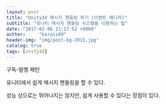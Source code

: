```yaml
---
layout: post
title: "Unity3d 메시지 핸들링 하기 (이벤트 매니저)"
subtitle: "유니티 메시지 핸들링 시스템을 이용하는 법"
date: "2017-02-06 21:17:52 +0900"
author:     "karais89"
header-img: "img/post-bg-2015.jpg"
catalog: true
tags: [unity3d]
---
```


구독-발행 패턴

유니티에서 쉽게 메시지 핸들링을 할 수 있다.

성능 상으로는 뛰어나지는 않지만, 쉽게 사용할 수 있다는 장점이 있다.

<script src="https://gist.github.com/karais89/8a7e702da5f738001a60e251d7a8ab0e.js"></script>
